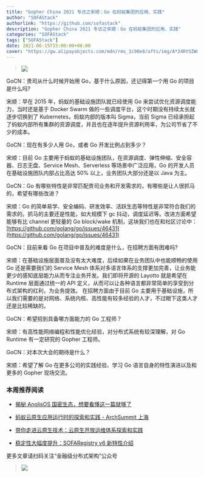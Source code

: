 ```yaml
---
title: "Gopher China 2021 专访之宋顺：Go 在蚂蚁集团的应用、实践"
author: "SOFAStack"
authorlink: "https://github.com/sofastack"
description: "Gopher China 2021 专访之宋顺：Go 在蚂蚁集团的应用、实践"
categories: "SOFAStack"
tags: ["SOFAStack"]
date: 2021-06-15T15:00:00+08:00
cover: "https://gw.alipayobjects.com/mdn/rms_1c90e8/afts/img/A*24RYSZWmV5gAAAAAAAAAAAAAARQnAQ"
---
```


> ![](https://gw.alipayobjects.com/mdn/rms_1c90e8/afts/img/A*GeGWTLnKpUIAAAAAAAAAAAAAARQnAQ)

GoCN：贵司从什么时候开始用 Go，基于什么原因，还记得第一个用 Go 的项目是什么吗?

宋顺：早在 2015 年，蚂蚁的基础设施团队就已经使用 Go 来尝试优化资源调度能力，当时还是基于 Docker Swarm 做的一些调度平台，这个时期没有持续太长就逐步切换到了 Kubernetes，蚂蚁内部的版本叫 Sigma，当前 Sigma 已经承担起了蚂蚁内部所有集群的资源调度，并且也在逐年提升资源利用率，为公司节省了不少的成本。

GoCN：现在有多少人用 Go，或者 Go 开发比例占到多少？

宋顺：目前 Go 主要用于蚂蚁的基础设施团队，在资源调度、弹性伸缩、安全容器、日志无盘、Service Mesh、Serverless 等场景中广泛应用，Go 的开发人员在基础设施团队内部占比高达 50% 以上，业务团队大部分还是以 Java 为主。

GoCN：Go 有哪些特性是非常匹配贵司业务和开发需求的，有哪些是让人很抓马的，希望有哪些改进？

宋顺：Go 的简单易学、安全编码、研发效率、活跃生态等特性是非常符合我们的需求的。抓马的主要还是性能，如大规模下 gc 抖动，调度延迟等。改进方面希望能够有比 channel 更轻量的 Go block/wake 机制，这块我们也在和社区讨论中：[https://github.com/golang/go/issues/46431](https://github.com/golang/go/issues/46431)

GoCN：目前来看 Go 在项目中普及的难度是什么，在招聘方面有困难吗?

宋顺：在基础设施层面普及没有太大难度，后续如果在业务团队中也能顺畅的使用 Go 还是需要我们的  Service Mesh 体系对多语言体系的支撑更加完善，让业务能更少的感知底层能力从而专注业务开发。我们即将开源的 Layotto 就是希望在 Runtime 层面通过统一的 API 定义，从而可以让各种语言都非常简单的享受到分布式架构的红利，为业务提效。
在招聘方面由于目前 Go 主要用于基础设施，所以我们需要的是对网络、系统内核、高性能有较多经验的人才，不过眼下这类人才还是比较稀缺的。

GoCN：希望招到具备哪方面能力的 Go 工程师？

宋顺：有高性能网络编程和性能优化经验，对分布式系统有较深理解，对 Go Runtime 有一定研究的 Gopher 工程师。

GoCN：对本次大会的期待是什么？

宋顺：希望了解 Go 在更多公司的实践经验、学习 Go 语言自身的特性演进以及和更多的 Gopher 现场交流。

### 本周推荐阅读

- [揭秘 AnolisOS 国密生态，想要看懂这一篇就够了](https://mp.weixin.qq.com/s?__biz=MzUzMzU5Mjc1Nw==&mid=2247488577&idx=1&sn=172642c14cc511e27aa882ca7586a4c4&chksm=faa0fb9bcdd7728db0fdceec44b44bb93f36664cbb33e3c50e61fcc05dbc2647ff65dfcda3ee&scene=21)

- [蚂蚁云原生应用运行时的探索和实践 - ArchSummit 上海](https://mp.weixin.qq.com/s?__biz=MzUzMzU5Mjc1Nw==&mid=2247488131&idx=1&sn=cd0b101c2db86b1d28e9f4fe07b0446e&chksm=faa0fd59cdd7744f14deeffd3939d386cff6cecdde512aa9ad00cef814c033355ac792001377&scene=21)

- [带你走进云原生技术：云原生开放运维体系探索和实践](https://mp.weixin.qq.com/s?__biz=MzUzMzU5Mjc1Nw==&mid=2247488044&idx=1&sn=ef6300d4b451723aa5001cd3deb17fbc&chksm=faa0fdf6cdd774e03ccd9130099674720a81e7e109ecf810af147e08778c6582636769646490&scene=21)

- [稳定性大幅度提升：SOFARegistry v6 新特性介绍](https://mp.weixin.qq.com/s?__biz=MzUzMzU5Mjc1Nw==&mid=2247487799&idx=1&sn=3f2c120cd6d6e653e0d7c2805e2935ae&chksm=faa0feedcdd777fbebe262adc8ce044455e2056945460d06b5d3af3588dfd3403ca2a976fa37&scene=21)

更多文章请扫码关注“金融级分布式架构”公众号

> ![](https://gw.alipayobjects.com/mdn/rms_95b965/afts/img/A*s3UzR6VeQ6cAAAAAAAAAAAAAARQnAQ)

